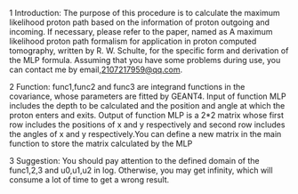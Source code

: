 1 Introduction:
The purpose of this procedure is to calculate the maximum likelihood proton path based on the information of proton outgoing and incoming.
If necessary, please refer to the paper, named as A maximum likelihood proton path formalism for application in proton computed tomography, 
written by R. W. Schulte, for the specific form and derivation of the MLP formula.
Assuming that you have some problems during use, you can contact me by email,2107217959@qq.com.

2 Function:
func1,func2 and func3 are integrand functions in the covariance, whose parameters are fitted by GEANT4.
Input of function MLP includes the depth to be calculated and the position and angle at which the proton enters and exits.
Output of function MLP is a 2*2 matrix whose first row includes the positions of x and y respectively and second row includes the angles of
x and y respectively.You can define a new matrix in the main function to store the matrix calculated by the MLP

3 Suggestion:
You should pay attention to the defined domain of the func1,2,3 and u0,u1,u2 in log. Otherwise, you may get infinity, which will consume 
a lot of time to get a wrong result.
